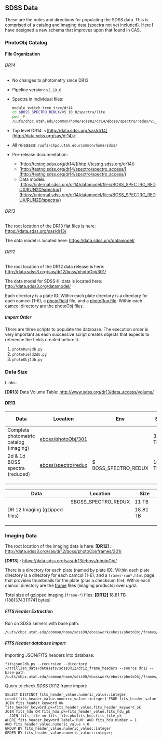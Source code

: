 ## SDSS Data

These are the notes and directions for populating the SDSS data. This is comprised of a catalog and imaging data (spectra not yet included). Here I have designed a new schema that improves upon that found in CAS.

### PhotoObj Catalog

#### File Organization

###### DR14

* No changes to photometry since DR13

* Pipeline version: ```v5_10_0```

* Spectra in individual files:

    ```sh
    module switch tree tree/dr14
    cd $BOSS_SPECTRO_REDUX/v5_10_0/spectra/lite
    pwd -P
    /uufs/chpc.utah.edu/common/home/sdss02/dr14/eboss/spectro/redux/v5_10_0/spectra/lite
    ```

* Top level DR14: <[http://data.sdss.org/sas/dr14](http://data.sdss.org/sas/dr14)>

* All releases: ```/uufs/chpc.utah.edu/common/home/sdss/```

* Pre-release documentation:

    * [http://testng.sdss.org/dr14/](http://testng.sdss.org/dr14/)
    * [http://testng.sdss.org/dr14/spectro/spectro_access/](http://testng.sdss.org/dr14/spectro/spectro_access/)
    * Data models: [https://internal.sdss.org/dr14/datamodel/files/BOSS_SPECTRO_REDUX/RUN2D/spectra/](https://internal.sdss.org/dr14/datamodel/files/BOSS_SPECTRO_REDUX/RUN2D/spectra/)



###### DR13

The root location of the DR13 flat files is here:
<https://data.sdss.org/sas/dr13/>

The data model is located here: <https://data.sdss.org/datamodel/>

###### DR12

The root location of the DR12 data release is here:
<http://data.sdss3.org/sas/dr12/boss/photoObj/301/>

The data model for SDSS-III data is located here: <http://data.sdss3.org/datamodel/>

Each directory is a plate ID. Within each plate directory is a directory for each camcol (1-6), a [photoField](http://data.sdss3.org/datamodel/files/BOSS_PHOTOOBJ/RERUN/RUN/photoField.html) file, and a [photoRun file](http://data.sdss3.org/datamodel/files/BOSS_PHOTOOBJ/RERUN/RUN/photoRun.html). Within each camcol directory are the [photoObj](http://data.sdss3.org/datamodel/files/BOSS_PHOTOOBJ/RERUN/RUN/CAMCOL/photoObj.html) files.

##### Import Order

There are three scripts to populate the database. The execution order is very important as each successive script creates objects that expects to reference the fields created before it.

 1. `photoRun2db.py`
 2. `photoField2db.py`
 3. `photoObj2db.py`

### Data Size

Links:

**[DR13]** Data Volume Table: <http://www.sdss.org/dr13/data_access/volume/>

#### DR13

| Data                                   | Location                                 | Env                  | Size     | Dir Count | File Count |
| -------------------------------------- | ---------------------------------------- | -------------------- | -------- | --------- | ---------- |
| Complete photometric catalog (imaging) | [eboss/photoObj/301](https://data.sdss.org/sas/dr13/eboss/photoObj/301/) |                      | 3.40 TB  | 5,355     | 944,167    |
| 2d & 1d BOSS spectra (reduced)         | [eboss/spectro/redux](https://data.sdss.org/sas/dr13/eboss/spectro/redux/) | $ BOSS_SPECTRO_REDUX | 10.80 TB | 12,762    | 10,905,339 |
|                                        |                                          |                      |          |           |            |
|                                        |                                          |                      |          |           |            |
|                                        |                                          |                      |          |           |            |

| Data                          | Location            | Size     |
| ----------------------------- | ------------------- | -------- |
|                               | $BOSS_SPECTRO_REDUX | 11 TB    |
| DR 12 Imaging (gzipped files) |                     | 18.81 TB |
|                               |                     |          |
|                               |                     |          |
|                               |                     |          |



### Imaging Data

The root location of the imaging data is here:
**[DR12]** : <http://data.sdss3.org/sas/dr12/boss/photoObj/frames/301/>

**[DR13]** : https://data.sdss.org/sas/dr13/eboss/photoObj/

There is a directory for each plate (named by plate ID). Within each plate directory is a directory for each camcol (1-6), and a `frames-run*.html` page that provides thumbnails for the plate (plus a checksum file). Within each camcol directory are the [frame](http://data.sdss3.org/datamodel/files/BOSS_PHOTOOBJ/frames/RERUN/RUN/CAMCOL/frame.html) files (imaging products) over *ugriz*.

Total size of gzipped imaging (`frame-*`) files: **[DR12]** 18.81 TB (18813743111741 bytes)

##### FITS Header Extraction

Run on SDSS servers with base path:

    /uufs/chpc.utah.edu/common/home/sdss00/ebosswork/eboss/photoObj/frames/301
##### FITS Header database import

Importing JSON/FITS headers into database:

    fitsjson2db.py --recursive --directory ~/trillian_data/datasets/sdssDR12/dr12_frame_headers --source dr12 --base-path /uufs/chpc.utah.edu/common/home/sdss00/ebosswork/eboss/photoObj/frames/301
Query to check SDSS DR12 frame import:

    SELECT DISTINCT fits_header_value.numeric_value::integer, count(fits_header_value.numeric_value::integer) FROM fits_header_value
    JOIN fits_header_keyword ON fits_header_keyword.pk=fits_header_value.fits_header_keyword_pk
    JOIN fits_hdu ON fits_hdu.pk=fits_header_value.fits_hdu_pk
    --JOIN fits_file on fits_file.pk=fits_hdu.fits_file_pk
    WHERE fits_header_keyword.label='RUN' AND fits_hdu.number = 1
    AND fits_header_value.numeric_value > 0
    GROUP BY fits_header_value.numeric_value::integer
    ORDER BY fits_header_value.numeric_value::integer;



